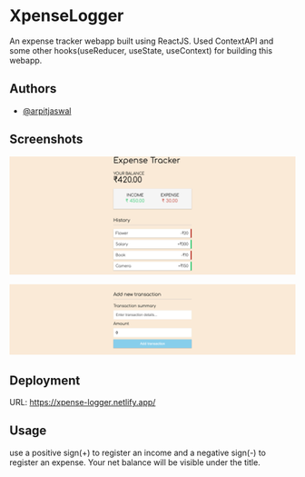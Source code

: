 
# XpenseLogger

An expense tracker webapp built using ReactJS. Used ContextAPI and some other hooks(useReducer, useState, useContext) for building this webapp.


## Authors

- [@arpitjaswal](https://www.github.com/arpitjaswal)


## Screenshots

![#1](https://raw.githubusercontent.com/arpitjaswal/XpenseLogger/main/screenshots/%231.png)

![#2](https://raw.githubusercontent.com/arpitjaswal/XpenseLogger/main/screenshots/%232.png)

## Deployment
URL: https://xpense-logger.netlify.app/


## Usage
use a positive sign(+) to register an income and a negative sign(-) to register an expense. Your net balance will be visible under the title.
